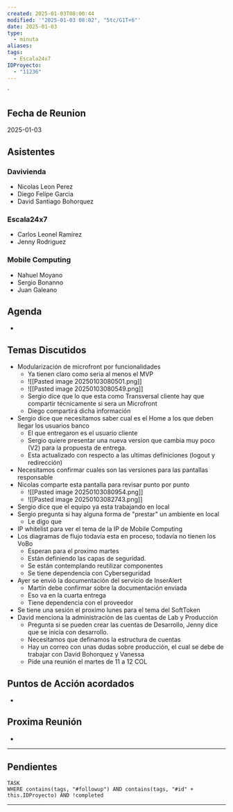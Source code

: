 ```yaml
---
created: 2025-01-03T08:00:44
modified: '"2025-01-03 08:02", "5tc/G1T+6"'
date: 2025-01-03
type:
  - minuta
aliases: 
tags:
  - Escala24x7
IDProyecto:
  - "11236"
---
```


`


## Fecha de Reunion
2025-01-03

## Asistentes

### Davivienda
* Nicolas Leon Perez
* Diego Felipe Garcia
* David Santiago Bohorquez
### Escala24x7
- Carlos  Leonel Ramírez
- Jenny Rodriguez
### Mobile Computing
-  Nahuel Moyano
- Sergio Bonanno
- Juan Galeano

## Agenda
* 
## Temas Discutidos
*  Modularización de microfront por funcionalidades
	* Ya tienen claro como seria al menos el MVP
	* ![[Pasted image 20250103080501.png]]
	* ![[Pasted image 20250103080549.png]]
	* Sergio dice que lo que esta como Transversal cliente hay que compartir técnicamente si sera un Microfront
	* Diego compartirá dicha información
* Sergio dice que necesitamos saber cual es el Home a los que deben llegar los usuarios banco
	* El que entregaron es el usuario cliente
	* Sergio quiere presentar una nueva version que cambia muy poco (V2) para la propuesta de entrega.
	* Esta actualizado con respecto a las ultimas definiciones (logout y redirección)
* Necesitamos confirmar cuales son las versiones para las pantallas responsable
* Nicolas comparte esta pantalla para revisar punto por punto
	* ![[Pasted image 20250103080954.png]]
	* ![[Pasted image 20250103082743.png]]
* Sergio dice que el equipo ya esta trabajando en local
* Sergio pregunta si hay alguna forma de "prestar" un ambiente en local
	* Le digo que 
* IP whitelist para ver el tema de la IP de Mobile Computing
* Los diagramas de flujo todavía esta en proceso, todavía no tienen los VoBo
	* Esperan para el proximo martes
	* Están definiendo las capas de seguridad.
	* Se están contemplando reutilizar componentes
	* Se tiene dependencia con Cyberseguridad
* Ayer se envió la documentación del servicio de InserAlert
	* Martín debe confirmar sobre la documentación enviada
	* Eso va en la cuarta entrega
	* Tiene dependencia con el proveedor
* Se tiene una sesión el proximo lunes para el tema del SoftToken
* David menciona la administración de las cuentas de Lab y Producción
	* Pregunta si se pueden crear las cuentas de Desarrollo, Jenny dice que se inicia con desarrollo.
	* Necesitamos que definamos la estructura de cuentas
	* Hay un correo con unas dudas sobre producción, el cual se debe de trabajar con David Bohorquez y Vanessa
	* Pide una reunión el martes de 11 a 12 COL

## Puntos de Acción acordados
- 

## Proxima Reunión
*   

--- 
## Pendientes

```dataview
TASK
WHERE contains(tags, "#followup") AND contains(tags, "#id" + this.IDProyecto) AND !completed
```

---

